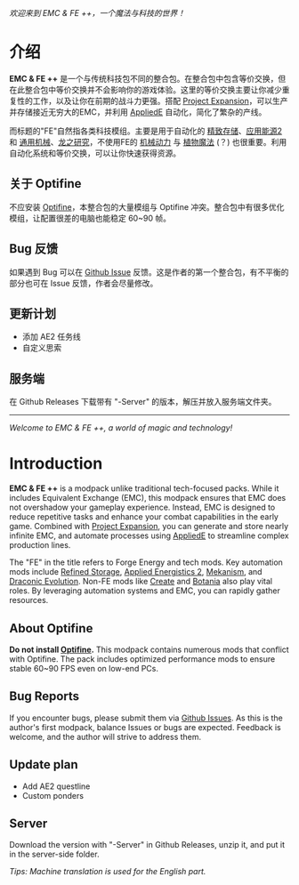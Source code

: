 *欢迎来到 EMC & FE ++，一个魔法与科技的世界！*

# 介绍

**EMC & FE ++** 是一个与传统科技包不同的整合包。在整合包中包含等价交换，但在此整合包中等价交换并不会影响你的游戏体验。这里的等价交换主要让你减少重复性的工作，以及让你在前期的战斗力更强。搭配 [Project Expansion](https://www.mcmod.cn/class/6375.html)，可以生产并存储接近无穷大的EMC，并利用 [AppliedE](https://www.mcmod.cn/class/15130.html) 自动化，简化了繁杂的产线。

而标题的"FE"自然指各类科技模组。主要是用于自动化的 [精致存储](https://www.mcmod.cn/class/691.html)、[应用能源2](https://www.mcmod.cn/class/260.html) 和 [通用机械](https://www.mcmod.cn/class/187.html)、[龙之研究](https://www.mcmod.cn/class/423.html)，不使用FE的 [机械动力](https://www.mcmod.cn/class/2021.html) 与 [植物魔法](https://www.mcmod.cn/class/332.html) (？) 也很重要。利用自动化系统和等价交换，可以让你快速获得资源。

## 关于 Optifine

不应安装 [Optifine](https://www.mcmod.cn/class/36.html)，本整合包的大量模组与 Optifine 冲突。整合包中有很多优化模组，让配置很差的电脑也能稳定 60~90 帧。

## Bug 反馈

如果遇到 Bug 可以在 [Github Issue](https://github.com/Boruto-code/EMC-and-FE-Plus2/issues) 反馈。这是作者的第一个整合包，有不平衡的部分也可在 Issue 反馈，作者会尽量修改。

## 更新计划

- 添加 AE2 任务线
- 自定义思索

## 服务端

在 Github Releases 下载带有 "-Server" 的版本，解压并放入服务端文件夹。

---

*Welcome to EMC & FE ++, a world of magic and technology!*

# Introduction

**EMC & FE ++** is a modpack unlike traditional tech-focused packs. While it includes Equivalent Exchange (EMC), this modpack ensures that EMC does not overshadow your gameplay experience. Instead, EMC is designed to reduce repetitive tasks and enhance your combat capabilities in the early game. Combined with [Project Expansion](https://www.curseforge.com/minecraft/mc-mods/project-expansion), you can generate and store nearly infinite EMC, and automate processes using [AppliedE](https://www.curseforge.com/minecraft/mc-mods/appliede) to streamline complex production lines.

The "FE" in the title refers to Forge Energy and tech mods. Key automation mods include [Refined Storage](https://www.curseforge.com/minecraft/mc-mods/refined-storage), [Applied Energistics 2](https://www.curseforge.com/minecraft/mc-mods/applied-energistics-2), [Mekanism](https://www.curseforge.com/minecraft/mc-mods/mekanism), and [Draconic Evolution](https://www.curseforge.com/minecraft/mc-mods/draconic-evolution). Non-FE mods like [Create](https://www.curseforge.com/minecraft/mc-mods/create) and [Botania](https://www.curseforge.com/minecraft/mc-mods/botania) also play vital roles. By leveraging automation systems and EMC, you can rapidly gather resources.

## About Optifine  

**Do not install [Optifine](https://www.optifine.net/home).** This modpack contains numerous mods that conflict with Optifine. The pack includes optimized performance mods to ensure stable 60~90 FPS even on low-end PCs.

## Bug Reports  

If you encounter bugs, please submit them via [Github Issues](https://github.com/Boruto-code/EMC-and-FE-Plus2/issues). As this is the author's first modpack, balance Issues or bugs are expected. Feedback is welcome, and the author will strive to address them.

## Update plan

- Add AE2 questline
- Custom ponders

## Server

Download the version with "-Server" in Github Releases, unzip it, and put it in the server-side folder.

*Tips: Machine translation is used for the English part.*